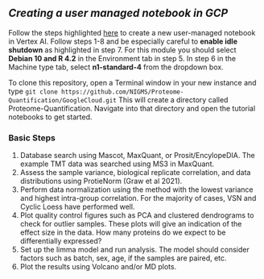 
## *Creating a user managed notebook in GCP* 

Follow the steps highlighted [here](https://github.com/STRIDES/NIHCloudLabGCP/blob/main/docs/vertexai.md) to create a new user-managed notebook in Vertex AI. Follow steps 1-8 and be especially careful to **enable idle shutdown** as highlighted in step 7. For this module you should select **Debian 10 and R 4.2** in the Environment tab in step 5. In step 6 in the Machine type tab, select **n1-standard-4** from the dropdown box.

To clone this repository, open a Terminal window in your new instance and type `git clone https://github.com/NIGMS/Proteome-Quantification/GoogleCloud.git` This will create a directory called Proteome-Quantification. Navigate into that directory and open the tutorial notebooks to get started.

### Basic Steps 

1. Database search using Mascot, MaxQuant, or Prosit/EncylopeDIA. The example TMT data was searched using MS3 in MaxQuant. 
2. Assess the sample variance, biological replicate correlation, and data distributions using ProtieNorm (Graw et al 2021). 
3. Perform data normalization using the method with the lowest variance and highest intra-group correlation. For the majority of cases, VSN and Cyclic Loess have performed well. 
4. Plot quality control figures such as PCA and clustered dendrograms to check for outlier samples. These plots will give an indication of the effect size in the data. How many proteins do we expect to be differentially expressed? 
5. Set up the limma model and run analysis. The model should consider factors such as batch, sex, age, if the samples are paired, etc. 
6. Plot the results using Volcano and/or MD plots. 


